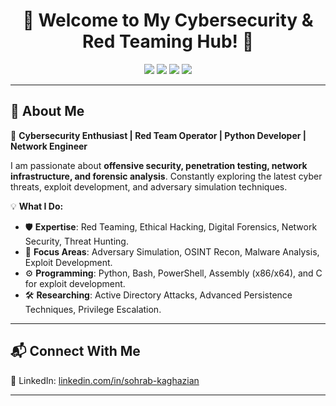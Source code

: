 <h1 align="center">🔐 Welcome to My Cybersecurity & Red Teaming Hub! 👾</h1>  

<p align="center">
  <img src="https://img.shields.io/badge/🔴-Red Teaming-red?style=for-the-badge" />
  <img src="https://img.shields.io/badge/💻-Offensive Security-blue?style=for-the-badge" />
  <img src="https://img.shields.io/badge/🖧-Network Security-orange?style=for-the-badge" />
  <img src="https://img.shields.io/badge/⚡-Ethical Hacking-purple?style=for-the-badge" />
</p>

---

## **🚀 About Me**  
👋 **Cybersecurity Enthusiast | Red Team Operator | Python Developer | Network Engineer**  

I am passionate about **offensive security, penetration testing, network infrastructure, and forensic analysis**. Constantly exploring the latest cyber threats, exploit development, and adversary simulation techniques.  

💡 **What I Do:**  
- 🛡 **Expertise**: Red Teaming, Ethical Hacking, Digital Forensics, Network Security, Threat Hunting.  
- 🎯 **Focus Areas**: Adversary Simulation, OSINT Recon, Malware Analysis, Exploit Development.  
- ⚙ **Programming**: Python, Bash, PowerShell, Assembly (x86/x64), and C for exploit development.  
- 🛠 **Researching**: Active Directory Attacks, Advanced Persistence Techniques, Privilege Escalation.  

---

## **📬 Connect With Me**  

💼 LinkedIn: [linkedin.com/in/sohrab-kaghazian](https://linkedin.com/in/sohrab-kaghazian)  

---
